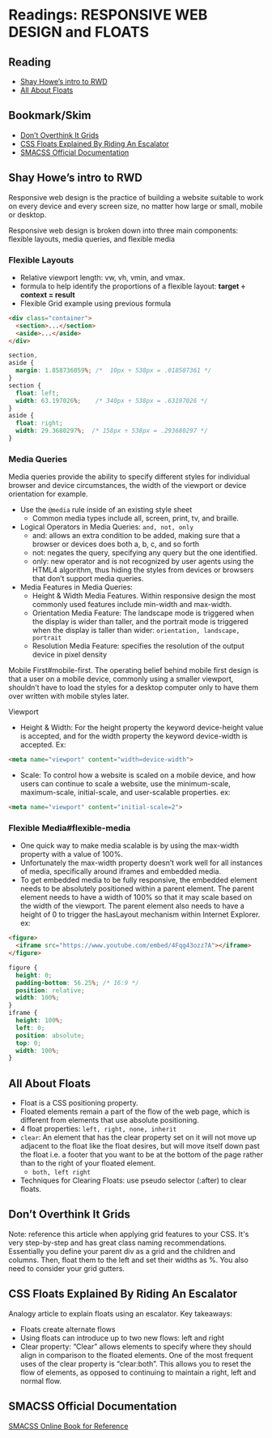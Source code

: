 # Readings: RESPONSIVE WEB DESIGN and FLOATS

## Reading

* [Shay Howe’s intro to RWD](https://learn.shayhowe.com/advanced-html-css/responsive-web-design/)
* [All About Floats](https://css-tricks.com/all-about-floats/)

## Bookmark/Skim

* [Don’t Overthink It Grids](https://css-tricks.com/dont-overthink-it-grids/)
* [CSS Floats Explained By Riding An Escalator](https://www.freecodecamp.org/news/css-floats-explained-by-riding-an-escalator-57fa55232333/)
* [SMACSS Official Documentation](http://smacss.com/)

## Shay Howe’s intro to RWD
Responsive web design is the practice of building a website suitable to work on every device and every screen size, no matter how large or small, mobile or desktop.

Responsive web design is broken down into three main components: flexible layouts, media queries, and flexible media

### Flexible Layouts
* Relative viewport length: vw, vh, vmin, and vmax.
* formula to help identify the proportions of a flexible layout: **target ÷ context = result**
* Flexible Grid example using previous formula

```HTML
<div class="container">
  <section>...</section>
  <aside>...</aside>
</div>
```

```CSS
section,
aside {
  margin: 1.858736059%; /*  10px ÷ 538px = .018587361 */
}
section {
  float: left;
  width: 63.197026%;    /* 340px ÷ 538px = .63197026 */   
}
aside {
  float: right;
  width: 29.3680297%;  /* 158px ÷ 538px = .293680297 */
}
```
### Media Queries
Media queries provide the ability to specify different styles for individual browser and device circumstances, the width of the viewport or device orientation for example. 

* Use the `@media` rule inside of an existing style sheet
  * Common media types include all, screen, print, tv, and braille.
* Logical Operators in Media Queries: `and, not, only`
  * and: allows an extra condition to be added, making sure that a browser or devices does both a, b, c, and so forth
  * not: negates the query, specifying any query but the one identified.
  * only: new operator and is not recognized by user agents using the HTML4 algorithm, thus hiding the styles from devices or browsers that don’t support media queries.
* Media Features in Media Queries:
  * Height & Width Media Features. Within responsive design the most commonly used features include min-width and max-width.
  * Orientation Media Feature: The landscape mode is triggered when the display is wider than taller, and the portrait mode is triggered when the display is taller than wider: `orientation, landscape, portrait`
  * Resolution Media Feature: specifies the resolution of the output device in pixel density

Mobile First#mobile-first. The operating belief behind mobile first design is that a user on a mobile device, commonly using a smaller viewport, shouldn’t have to load the styles for a desktop computer only to have them over written with mobile styles later.

Viewport 
* Height & Width: For the height property the keyword device-height value is accepted, and for the width property the keyword device-width is accepted. Ex:
```HTML
<meta name="viewport" content="width=device-width">
```
* Scale: To control how a website is scaled on a mobile device, and how users can continue to scale a website, use the minimum-scale, maximum-scale, initial-scale, and user-scalable properties. ex: 
```HTML
<meta name="viewport" content="initial-scale=2">
```

### Flexible Media#flexible-media
* One quick way to make media scalable is by using the max-width property with a value of 100%.
* Unfortunately the max-width property doesn’t work well for all instances of media, specifically around iframes and embedded media.
* To get embedded media to be fully responsive, the embedded element needs to be absolutely positioned within a parent element. The parent element needs to have a width of 100% so that it may scale based on the width of the viewport. The parent element also needs to have a height of 0 to trigger the hasLayout mechanism within Internet Explorer. ex:

```HTML
<figure>
  <iframe src="https://www.youtube.com/embed/4Fqg43ozz7A"></iframe>
</figure>
```

```CSS 
figure {
  height: 0;
  padding-bottom: 56.25%; /* 16:9 */
  position: relative;
  width: 100%;
}
iframe {
  height: 100%;
  left: 0;
  position: absolute;
  top: 0;
  width: 100%;
}
```

## All About Floats
* Float is a CSS positioning property. 
* Floated elements remain a part of the flow of the web page, which is different from elements that use absolute positioning. 
* 4 float properties: `left, right, none, inherit`
* `clear`: An element that has the clear property set on it will not move up adjacent to the float like the float desires, but will move itself down past the float i.e. a footer that you want to be at the bottom of the page rather than to the right of your floated element. 
  *  `both, left right`
* Techniques for Clearing Floats: use pseudo selector (:after) to clear floats.

## Don’t Overthink It Grids
Note: reference this article when applying grid features to your CSS. It's very step-by-step and has great class naming recommendations. Essentially you define your parent div as a grid and the children and columns. Then, float them to the left and set their widths as %. You also need to consider your grid gutters.

## CSS Floats Explained By Riding An Escalator
Analogy article to explain floats using an escalator. Key takeaways: 
  * Floats create alternate flows
  * Using floats can introduce up to two new flows: left and right
  * Clear property: “Clear” allows elements to specify where they should align in comparison to the floated elements. One of the most frequent uses of the clear property is “clear:both”. This allows you to reset the flow of elements, as opposed to continuing to maintain a right, left and normal flow. 

## SMACSS Official Documentation
[SMACSS Online Book for Reference](http://smacss.com/book/)
